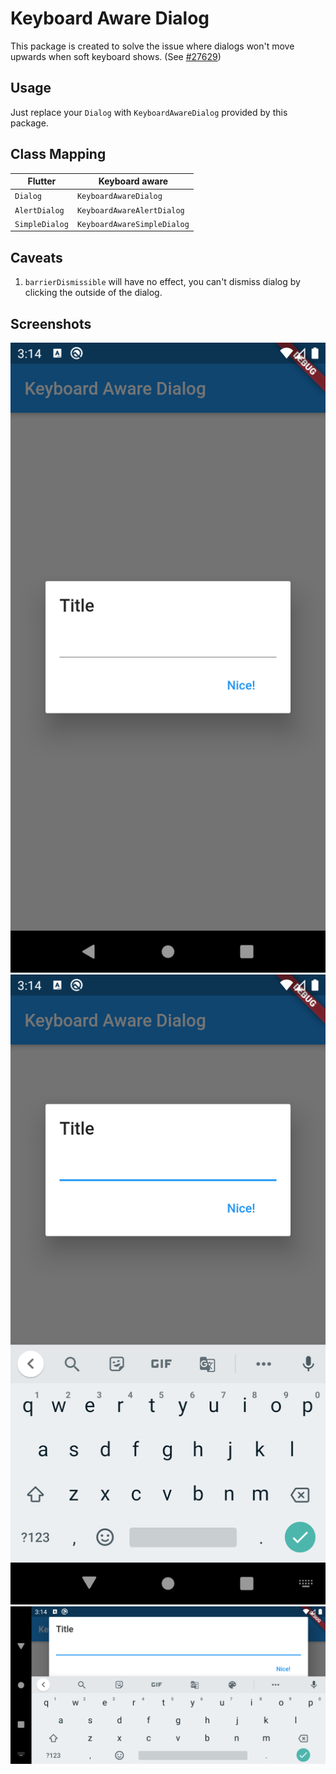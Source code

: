 # Keyboard Aware Dialog

This package is created to solve the issue where dialogs won't move upwards when soft keyboard shows. (See [#27629](https://github.com/flutter/flutter/issues/27629))

## Usage

Just replace your `Dialog` with `KeyboardAwareDialog` provided by this package.

## Class Mapping

| Flutter | Keyboard aware      |
| ------- | ------------------- |
| `Dialog`  | `KeyboardAwareDialog` |
| `AlertDialog`  | `KeyboardAwareAlertDialog` |
| `SimpleDialog`  | `KeyboardAwareSimpleDialog` |

## Caveats

1. `barrierDismissible` will have no effect, you can't dismiss dialog by clicking the outside of the dialog.

## Screenshots

![](https://github.com/PegasisForever/flutter_keyboard_aware_dialog/blob/master/screenshots/portrait.png?raw=true)
![](https://github.com/PegasisForever/flutter_keyboard_aware_dialog/blob/master/screenshots/portrait_keyboard.png?raw=true)
![](https://github.com/PegasisForever/flutter_keyboard_aware_dialog/blob/master/screenshots/landscape_keyboard.png?raw=true)
